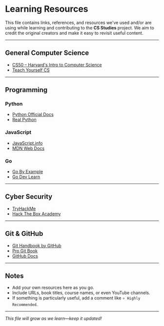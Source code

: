 # Learning Resources

This file contains links, references, and resources we've used and/or are using while learning and contributing to the **CS Studies** project. We aim to credit the original creators and make it easy to revisit useful content.

---

## General Computer Science

- [CS50 – Harvard's Intro to Computer Science](https://cs50.harvard.edu/)
- [Teach Yourself CS](https://teachyourselfcs.com/)

---

## Programming

### Python

- [Python Official Docs](https://docs.python.org/3/)
- [Real Python](https://realpython.com/)

### JavaScript

- [JavaScript.info](https://javascript.info/)
- [MDN Web Docs](https://developer.mozilla.org/en-US/docs/Web/JavaScript)

### Go

- [Go By Example](https://gobyexample.com)
- [Go Dev Learn](https://go.dev/learn)

---

## Cyber Security

- [TryHackMe](https://tryhackme.com/)
- [Hack The Box Academy](https://academy.hackthebox.com/)

---

## Git & GitHub

- [Git Handbook by GitHub](https://guides.github.com/introduction/git-handbook/)
- [Pro Git Book](https://git-scm.com/book/en/v2)
- [GitHub Docs](https://docs.github.com/en)

---

## Notes

- Add your own resources here as you go.
- Include URLs, book titles, course names, or even YouTube channels.
- If something is particularly useful, add a comment like `⭐ Highly Recommended`.

---

*This file will grow as we learn—keep it updated!*
